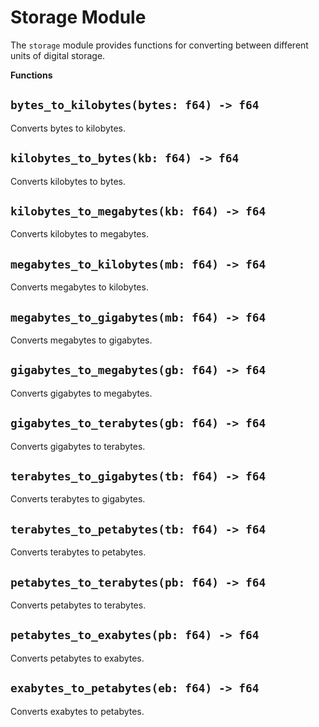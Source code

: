 # Storage Module

The `storage` module provides functions for converting between different units of digital storage.

**Functions**

## `bytes_to_kilobytes(bytes: f64) -> f64`

Converts bytes to kilobytes.

## `kilobytes_to_bytes(kb: f64) -> f64`

Converts kilobytes to bytes.

## `kilobytes_to_megabytes(kb: f64) -> f64`

Converts kilobytes to megabytes.

## `megabytes_to_kilobytes(mb: f64) -> f64`

Converts megabytes to kilobytes.

## `megabytes_to_gigabytes(mb: f64) -> f64`

Converts megabytes to gigabytes.

## `gigabytes_to_megabytes(gb: f64) -> f64`

Converts gigabytes to megabytes.

## `gigabytes_to_terabytes(gb: f64) -> f64`

Converts gigabytes to terabytes.

## `terabytes_to_gigabytes(tb: f64) -> f64`

Converts terabytes to gigabytes.

## `terabytes_to_petabytes(tb: f64) -> f64`

Converts terabytes to petabytes.

## `petabytes_to_terabytes(pb: f64) -> f64`

Converts petabytes to terabytes.

## `petabytes_to_exabytes(pb: f64) -> f64`

Converts petabytes to exabytes.

## `exabytes_to_petabytes(eb: f64) -> f64`

Converts exabytes to petabytes.
